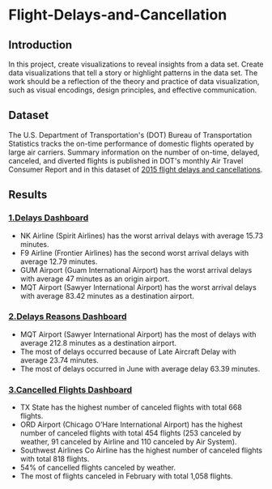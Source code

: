 # Flight-Delays-and-Cancellation

## Introduction
In this project, create visualizations to reveal insights from a data set. Create data visualizations that tell a story or highlight patterns in the data set. The work should be a reflection of the theory and practice of data visualization, such as visual encodings, design principles, and effective communication.

## Dataset
The U.S. Department of Transportation's (DOT) Bureau of Transportation Statistics tracks the on-time performance of domestic flights operated by large air carriers. Summary information on the number of on-time, delayed, canceled, and diverted flights is published in DOT's monthly Air Travel Consumer Report and in this dataset of [2015 flight delays and cancellations](https://www.kaggle.com/datasets/usdot/flight-delays).

## Results
### [1.Delays Dashboard](https://public.tableau.com/app/profile/alaa.nabil.ali/viz/FlightDelaysandCancellation_16761190166850/Delays)
* NK Airline (Spirit Airlines) has the worst arrival delays with average 15.73 minutes.
* F9 Airline (Frontier Airlines) has the second worst arrival delays with average 12.79
minutes.
* GUM Airport (Guam International Airport) has the worst arrival delays with average 47
minutes as an origin airport.
* MQT Airport (Sawyer International Airport) has the worst arrival delays with average
83.42 minutes as a destination airport.

### [2.Delays Reasons Dashboard](https://public.tableau.com/app/profile/alaa.nabil.ali/viz/FlightDelaysandCancellation_16761190166850/DelaysReasons)
* MQT Airport (Sawyer International Airport) has the most of delays with average 212.8 minutes as a destination airport.
* The most of delays occurred because of Late Aircraft Delay with average 23.74 minutes.
* The most of delays occurred in June with average delay 63.39 minutes.

### [3.Cancelled Flights Dashboard](https://public.tableau.com/app/profile/alaa.nabil.ali/viz/FlightDelaysandCancellation_16761190166850/CanceledFlights)
* TX State has the highest number of canceled flights with total 668 flights.
* ORD Airport (Chicago O’Hare International Airport) has the highest number of canceled flights with total 454 flights (253 canceled by weather, 91 canceled by Airline and 110
canceled by Air System).
* Southwest Airlines Co Airline has the highest number of canceled flights with total 818 flights.
* 54% of cancelled flights canceled by weather.
* The most of flights canceled in February with total 1,058 flights.




